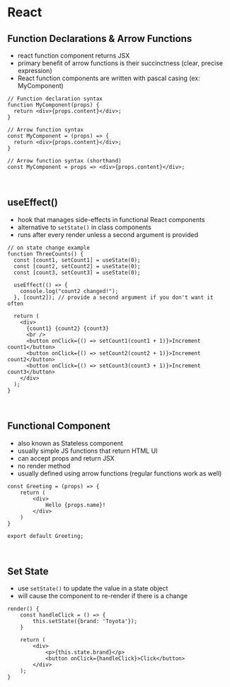 # React

## Function Declarations & Arrow Functions
- react function component returns JSX
- primary benefit of arrow functions is their succinctness (clear, precise expression)
-  React function components are written with pascal casing (ex: MyComponent)
```
// Function declaration syntax
function MyComponent(props) {
  return <div>{props.content}</div>;
}

// Arrow function syntax
const MyComponent = (props) => {
  return <div>{props.content}</div>;
}

// Arrow function syntax (shorthand)
const MyComponent = props => <div>{props.content}</div>;
```
<br>

## useEffect()
- hook that manages side-effects in functional React components
- alternative to `setState()` in class components
- runs after every render unless a second argument is provided

```
// on state change example
function ThreeCounts() {
  const [count1, setCount1] = useState(0);
  const [count2, setCount2] = useState(0);
  const [count3, setCount3] = useState(0);

  useEffect(() => {
    console.log("count2 changed!");
  }, [count2]); // provide a second argument if you don't want it often

  return (
    <div>
      {count1} {count2} {count3}
      <br />
      <button onClick={() => setCount1(count1 + 1)}>Increment count1</button>
      <button onClick={() => setCount2(count2 + 1)}>Increment count2</button>
      <button onClick={() => setCount3(count3 + 1)}>Increment count3</button>
    </div>
  );
}
```
<br>

## Functional Component
- also known as Stateless component
- usually simple JS functions that return HTML UI
- can accept props and return JSX
- no render method
- usually defined using arrow functions (regular functions work as well)
```
const Greeting = (props) => {
	return (
		<div>
			Hello {props.name}!
		</div>
	)
}

export default Greeting;
```
<br>

## Set State
- use `setState()` to update the value in a state object
- will cause the component to re-render if there is a change
```
render() {
	const handleClick = () => {
		this.setState({brand: 'Toyota'});
	}

	return (
		<div>
			<p>{this.state.brand}</p>
			<button onClick={handleClick}>Click</button>
		</div>
	);
}
